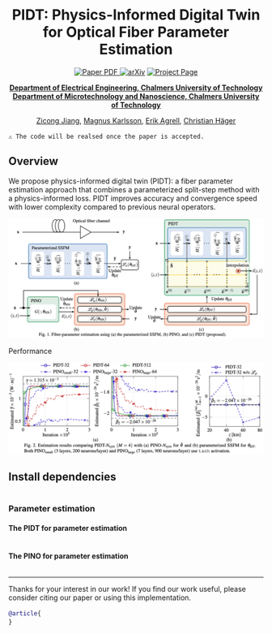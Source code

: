 <div align="center">
<h1>PIDT: Physics-Informed Digital Twin for Optical Fiber Parameter Estimation</h1>

<a href="" target="_blank" rel="noopener noreferrer">
  <img src="https://img.shields.io/badge/Paper-blue" alt="Paper PDF">
</a>
<a href=""><img src="https://img.shields.io/badge/arXiv-blue" alt="arXiv"></a>
<a href="/"><img src="https://img.shields.io/badge/project_page-green" alt="Project Page"></a>

**[Department of Electrical Engineering, Chalmers University of Technology](https://www.chalmers.se/en/departments/e2/)**<br>
**[Department of Microtechnology and Nanoscience, Chalmers University of Technology](https://www.chalmers.se/en/departments/mc2/)**

[Zicong Jiang](https://zicongjiang.github.io/zicong-jiang/), [Magnus Karlsson](https://www.chalmers.se/en/persons/magkar/), [Erik Agrell](https://www.chalmers.se/en/persons/agrell/), [Christian Häger](https://chaeger.github.io/)
</div>

````
⚠️ The code will be realsed once the paper is accepted.
````

## Overview

We propose physics-informed digital twin (PIDT): a fiber parameter estimation approach that combines a parameterized split-step method with a physics-informed loss. PIDT improves accuracy and convergence speed with lower complexity compared to previous neural operators.

![framework](assets/Overview.png)

Performance

![results](assets/results.png)


## Install dependencies

```
```

<!-- # step 1: create a new conda environment (tested on Linux)
conda create -n fds python=3.10 pip
# or `conda create --prefix /data/conda/fds python=3.10 pip` if you want to install it in a specific directory

# step 2: activate the environment
conda activate fds
# or `conda activate /data/conda/fds` if you installed it in a specific directory

# step 3: install the dependencies
pip install -r requirements.txt

# step 4: install additional dependencies
git clone https://github.com/fbcotter/pytorch_wavelets
cd pytorch_wavelets
pip install .
cd .. -->

### Parameter estimation

####  The PIDT for parameter estimation

```python

```

<!-- python run2d.py # FDS

# which is equivalent to the default setting: python run2d.py --image_path "data/stones.png" --source_prompt "a stack of stone" --target_prompt "a Buddha statue" --dwt_dds --use_dds --J 2 --num_iters 600 --gs 7.5 --seed 24 --keep_low

python run2d.py --use_dds # DDS -->

####  The PINO for parameter estimation

```python

```

---
Thanks for your interest in our work!
If you find our work useful, please consider citing our paper or using this implementation.
```bibtex
@article{
}
```